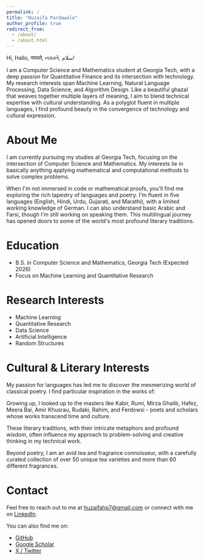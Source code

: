 ```yaml
---
permalink: /
title: "Huzaifa Pardawala"
author_profile: true
redirect_from:
  - /about/
  - /about.html
---
```


Hi, Hallo, नमस्ते, નમસ્તે, سلام!

I am a Computer Science and Mathematics student at Georgia Tech, with a deep passion for Quantitative Finance and its intersection with technology. My research interests span Machine Learning, Natural Language Processing, Data Science, and Algorithm Design. Like a beautiful ghazal that weaves together multiple layers of meaning, I aim to blend technical expertise with cultural understanding. As a polyglot fluent in multiple languages, I find profound beauty in the convergence of technology and cultural expression.

# About Me

I am currently pursuing my studies at Georgia Tech, focusing on the intersection of Computer Science and Mathematics. My interests lie in basically anything applying mathematical and computational methods to solve complex problems.

When I'm not immersed in code or mathematical proofs, you'll find me exploring the rich tapestry of languages and poetry. I'm fluent in five languages (English, Hindi, Urdu, Gujarati, and Marathi), with a limited working knowledge of German. I can also understand basic Arabic and Farsi, though I'm still working on speaking them. This multilingual journey has opened doors to some of the world's most profound literary traditions.

# Education

- B.S. in Computer Science and Mathematics, Georgia Tech (Expected 2026)
- Focus on Machine Learning and Quantitative Research

# Research Interests

- Machine Learning
- Quantitative Research
- Data Science
- Artificial Intelligence
- Random Structures

# Cultural & Literary Interests

My passion for languages has led me to discover the mesmerizing world of classical poetry. I find particular inspiration in the works of:

Growing up, I looked up to the masters like Kabir, Rumi, Mirza Ghalib, Hafez, Meera Bai, Amir Khusrau, Rudaki, Rahim, and Ferdowsi - poets and scholars whose works transcend time and culture.

These literary traditions, with their intricate metaphors and profound wisdom, often influence my approach to problem-solving and creative thinking in my technical work.

Beyond poetry, I am an avid tea and fragrance connoisseur, with a carefully curated collection of over 50 unique tea varieties and more than 60 different fragrances.

# Contact

Feel free to reach out to me at [huzaifahp7@gmail.com](mailto:huzaifahp7@gmail.com) or connect with me on [LinkedIn](https://www.linkedin.com/in/huzaifa-pardawala-75106a219/).

You can also find me on:

- [GitHub](https://github.com/huzaifahp7)
- [Google Scholar](https://scholar.google.com/citations?user=8tjHDikAAAAJ&hl=en)
- [X / Twitter](https://twitter.com/huzaifahp7)
